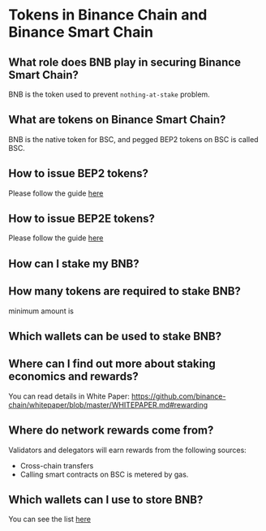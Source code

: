 # Tokens in Binance Chain and Binance Smart Chain

## What role does BNB play in securing Binance Smart Chain?

BNB is the token used to prevent `nothing-at-stake` problem.

## What are tokens on Binance Smart Chain?

BNB is the native token for BSC, and pegged BEP2 tokens on BSC is called BSC.

## How to issue BEP2 tokens?

Please follow the guide [here](https://community.binance.org/topic/2487/)

## How to issue BEP2E tokens?

Please follow the guide [here]()

## How can I stake my BNB?



## How many tokens are required to stake BNB?

minimum amount is

## Which wallets can be used to stake BNB?



## Where can I find out more about staking economics and rewards?

You can read details in White Paper: <https://github.com/binance-chain/whitepaper/blob/master/WHITEPAPER.md#rewarding>

## Where do network rewards come from?

Validators and delegators will earn rewards from the following sources:

* Cross-chain transfers
* Calling smart contracts on BSC is metered by gas.

## Which wallets can I use to store BNB?

You can see the list [here](../../wallets.md)